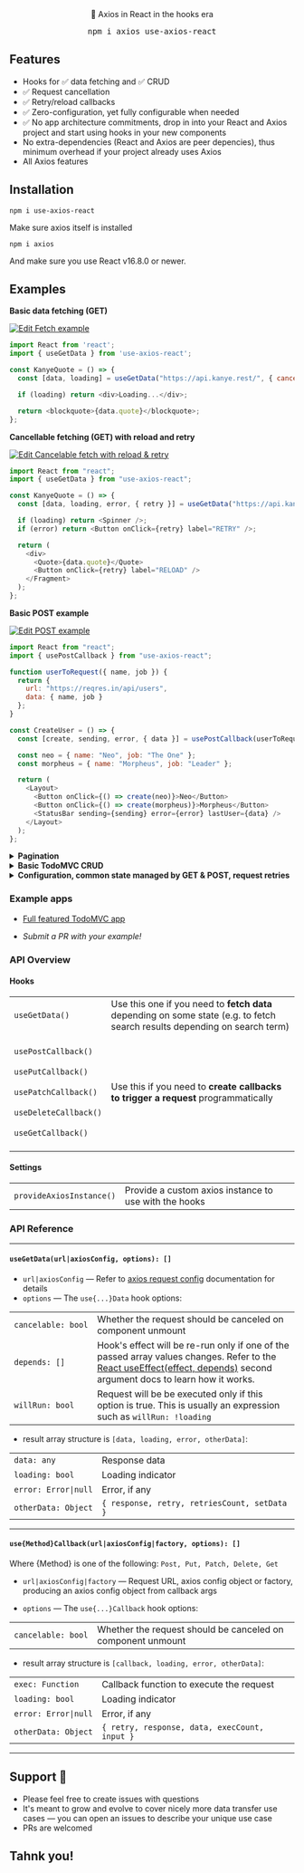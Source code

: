 <div align="center">
🚀 Axios in React in the hooks era
</div>
<p align="center">
<div align="center">
  <pre>npm i axios use-axios-react</pre>
</div>

## Features

- Hooks for ✅ data fetching and ✅ CRUD
- ✅ Request cancellation
- ✅ Retry/reload callbacks
- ✅ Zero-configuration, yet fully configurable when needed
- ✅ No app architecture commitments, drop in into your React and Axios project and start using hooks in your new components
- No extra-dependencies (React and Axios are peer depencies), thus minimum overhead if your project already uses Axios
- All Axios features

## Installation

```
npm i use-axios-react
```

Make sure axios itself is installed

```
npm i axios
```

And make sure you use React v16.8.0 or newer.

## Examples 

<b>Basic data fetching (GET)</b>

[![Edit Fetch example](https://codesandbox.io/static/img/play-codesandbox.svg)](https://codesandbox.io/s/fetch-with-reload-retry-hlmb2?fontsize=14)

```js
import React from 'react';
import { useGetData } from 'use-axios-react';

const KanyeQuote = () => {
  const [data, loading] = useGetData("https://api.kanye.rest/", { cancelable: true });

  if (loading) return <div>Loading...</div>;

  return <blockquote>{data.quote}</blockquote>;
};
```

<b>Cancellable fetching (GET) with reload and retry</b>

[![Edit Cancelable fetch with reload & retry](https://codesandbox.io/static/img/play-codesandbox.svg)](https://codesandbox.io/s/fetch-with-reload-retry-ghrd8?fontsize=14)

```js
import React from "react";
import { useGetData } from "use-axios-react";

const KanyeQuote = () => {
  const [data, loading, error, { retry }] = useGetData("https://api.kanye.rest/", { cancelable: true });

  if (loading) return <Spinner />;
  if (error) return <Button onClick={retry} label="RETRY" />;

  return (
    <div>
      <Quote>{data.quote}</Quote>
      <Button onClick={retry} label="RELOAD" />
    </Fragment>
  );
};
```

<b>Basic POST example</b>

[![Edit POST example](https://codesandbox.io/static/img/play-codesandbox.svg)](https://codesandbox.io/s/post-example-8x59c?fontsize=14)

```js
import React from "react";
import { usePostCallback } from "use-axios-react";

function userToRequest({ name, job }) {
  return {
    url: "https://reqres.in/api/users",
    data: { name, job }
  };
}

const CreateUser = () => {
  const [create, sending, error, { data }] = usePostCallback(userToRequest);

  const neo = { name: "Neo", job: "The One" };
  const morpheus = { name: "Morpheus", job: "Leader" };

  return (
    <Layout>
      <Button onClick={() => create(neo)}>Neo</Button>
      <Button onClick={() => create(morpheus)}>Morpheus</Button>
      <StatusBar sending={sending} error={error} lastUser={data} />
    </Layout>
  );
};
```

<details>
<summary><b>Pagination</b></summary>

[![Edit Pagination](https://codesandbox.io/static/img/play-codesandbox.svg)](https://codesandbox.io/s/react-pagination-with-axios-hooks-9j5dr?fontsize=14)

```js
import React, { useState } from "react";
import ReactDOM from "react-dom";
import { useGetData } from "use-axios-react";

const PaginatedKanyeQuotes = () => {
  const [page, setPage] = useState(1);
  const [data, loading] = useGetData(
    { url: "https://api.kanye.rest/", params: { page } },
    { cancelable: true }
  );

  if (loading) return <Spinner />;

  const prev = () => setPage(page - 1);
  const next = () => setPage(page + 1);

  return (
    <div>
      <Quote>{data.quote}</Quote>
      <div>
        <Button onClick={prev} disabled={page <= 1} label="← Prev" />
        <span className="mx-5">Page {page}</span>
        <Button onClick={next} disabled={page >= 9} label="Next →" />
      </div>
    </div>
  );
};
```
</details>

<details>
<summary><b>Basic TodoMVC CRUD</b></summary>

[![Edit TodoMVC CRUD](https://codesandbox.io/static/img/play-codesandbox.svg)](https://codesandbox.io/s/todomvc-crud-y77vf?fontsize=14)

```js
import React from "react";
import axios from "axios";
import {
  provideAxiosInstance,
  useGetData,
  usePostCallback,
  useDeleteCallback,
  usePatchCallback
} from "use-axios-react";

provideAxiosInstance(
  axios.create({
    baseURL: "https://todo-backend-node-koa.herokuapp.com"
  })
);

/**
 * Map todos to axios request configs
 */
const todoObjectToAxiosRequest = ({ id, title, order, completed }) => ({
  url: id ? `/todos/${id}` : "/todos",
  data: { title, order, completed }
});

const TodoMvcApp = () => {
  const [create, creating, createError] = usePostCallback(todoObjectToAxiosRequest);
  const [remove, removing, removeError] = useDeleteCallback(todoObjectToAxiosRequest);
  const [update, updating, updateError] = usePatchCallback(todoObjectToAxiosRequest);

  const [todos = [], fetching, fetchError] = useGetData("/todos", {
    depends: [creating, removing, updating],
    willRun: !creating && !removing && !updating
  });

  if (createError || removeError || updateError || fetchError) {
    return <div>Error occurred, please reload</div>;
  }

  return (
    <Layout>
      <Header loading={creating || removing || updating || fetching}>
        <NewTodo create={create} />
      </Header>
      <TodoList todos={todos} remove={remove} update={update} loading={fetching} />
    </Layout>
  );
};
```
</details>

<details>
<summary><b>Configuration, common state managed by GET & POST, request retries</b></summary>

```js
import React, { useEffect } from 'react';
import axios from 'axios';
import { provideAxiosInstance, useGetData, usePostCallback } from 'use-axios-react';

// Set axios instance with baseURL
provideAxiosInstance(axios.create({
  baseURL: 'http://slim3-todo-backend.appelsiini.net',
}));

const TodoApp = () => {
  
  // Fetch existing todos
  const [todos = [], fetching, fetchError, { setState: setTodos }] = useGetData('/todos', {
    // This means run only on mount, the same principle as with the useState() second argument
    depends: []
  });
  
  // Get the `create` callback to POST new todos
  const [create, creating, createError, { retry, data: createdTodo }] = usePostCallback((title) => ({
    url: '/todos', data: { title }
  }));

  if (creating || fetching) {
    return (<div>Loading...</div>);
  }

  // Show the retry on create error
  if (createError) {
    return (<div>Error occurred <button onClick={retry}>RETRY</button></div>);
  }

  // Update the todos if one has been successfully created
  const hasCreated = createdTodo && !creating && !createError;
  useEffect(
    () => { hasCreated && setTodos([...todos, createdTodo]); },
    [hasCreated]
  );

  return (
    <Layout>
      <Header>
        <NewTodo create={create} />
      </Header>
      <TodoList todos={todos} remove={remove} update={update} />
    </Layout>
  );
};

```
</details>

### Example apps

- [Full featured TodoMVC app](https://github.com/sergey-s/todo-mvc-react-hooks-real-api)

* *Submit a PR with your example!*

### API Overview

#### Hooks

<table>
<tr>
    <td><code>useGetData()</code></td>
    <td>
        Use this one if you need to <b>fetch data</b> depending on some state 
        (e.g. to fetch search results depending on search term)
    </td>
</tr>
<tr>
    <td>
        <br/>
        <code>usePostCallback()</code><br/><br/>
        <code>usePutCallback()</code><br/><br/>
        <code>usePatchCallback()</code><br/><br/>
        <code>useDeleteCallback()</code><br/><br/>
        <code>useGetCallback()</code><br/><br/>
    </td>
    <td>
        Use this if you need to <b>create callbacks to trigger a request</b> programmatically
    </td>
</tr>
</table>

#### Settings

<table>
<tr>
    <td><code>provideAxiosInstance()</code></td>
    <td>
        Provide a custom axios instance to use with the hooks
    </td>
</tr>
</table>

### API Reference

-------------------

#### `useGetData(url|axiosConfig, options): []`

- `url|axiosConfig` &mdash; Refer to [axios request config](https://github.com/axios/axios#request-config) documentation for details
- `options` &mdash; The `use{...}Data` hook options:

<table>
<tr>
    <td><code>cancelable:&nbsp;bool</code></td>
    <td>Whether the request should be canceled on component unmount</td>
</tr>
<tr>
    <td><code>depends:&nbsp;[]</code></td>
    <td>
        Hook's effect will be re-run only if one of the passed array values changes.
        Refer to the <a href="https://reactjs.org/docs/hooks-effect.html#tip-optimizing-performance-by-skipping-effects">React useEffect(effect, depends)</a>
        second argument docs to learn how it works.
    </td>
</tr>
<tr>
    <td><code>willRun:&nbsp;bool</code></td>
    <td>Request will be be executed only if this option is true. This is usually an expression such as <code>willRun: !loading</code></td>
</tr>
</table>

- result array structure is `[data, loading, error, otherData]`:

<table>
<tr>
    <td><code>data:&nbsp;any</code></td>
    <td>Response data</td>
</tr>
<tr>
    <td><code>loading:&nbsp;bool</code></td>
    <td>Loading indicator</td>
</tr>
<tr>
    <td><code>error:&nbsp;Error|null</code></td>
    <td>Error, if any</td>
</tr>
<tr>
    <td><code>otherData:&nbsp;Object</code></td>
    <td><code>{ response, retry, retriesCount, setData }</code></td>
</tr>
</table>

-------------------

#### `use{Method}Callback(url|axiosConfig|factory, options): []`

Where {Method} is one of the following: `Post, Put, Patch, Delete, Get` 

* `url|axiosConfig|factory` &mdash; Request URL, axios config object or factory, producing an axios config object from 
callback args
- `options` &mdash; The `use{...}Callback` hook options:

<table>
<tr>
    <td><code>cancelable:&nbsp;bool</code></td>
    <td>Whether the request should be canceled on component unmount</td>
</tr>
</table>

- result array structure is `[callback, loading, error, otherData]`:

<table>
<tr>
    <td><code>exec:&nbsp;Function</code></td>
    <td>Callback function to execute the request</td>
</tr>
<tr>
    <td><code>loading:&nbsp;bool</code></td>
    <td>Loading indicator</td>
</tr>
<tr>
    <td><code>error:&nbsp;Error|null</code></td>
    <td>Error, if any</td>
</tr>
<tr>
    <td><code>otherData:&nbsp;Object</code></td>
    <td><code>{ retry, response, data, execCount, input }</code></td>
</tr>
</table>

-------------------

## Support 👩‍

* Please feel free to create issues with questions
* It's meant to grow and evolve to cover nicely more data transfer use cases &mdash; you can open an issues to describe your unique use case
* PRs are welcomed

## Tahnk you!
